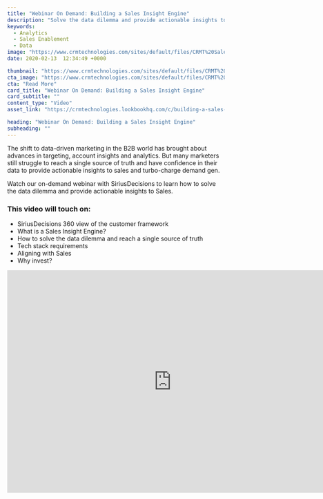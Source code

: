 ```yaml
---
title: "Webinar On Demand: Building a Sales Insight Engine"
description: "Solve the data dilemma and provide actionable insights to Sales in one fell swoop. Watch our on-demand webinar with SiriusDecisions to learn how."
keywords: 
  - Analytics
  - Sales Enablement
  - Data
image: "https://www.crmtechnologies.com/sites/default/files/CRMT%20Sales%20Insight%20Engine%20Webinar%20Final%20Deck%282%29.png"
date: 2020-02-13  12:34:49 +0000

thumbnail: "https://www.crmtechnologies.com/sites/default/files/CRMT%20Sales%20Insight%20Engine%20Webinar%20Final%20Deck%282%29.png"
cta_image: "https://www.crmtechnologies.com/sites/default/files/CRMT%20Sales%20Insight%20Engine%20Webinar%20Final%20Deck%282%29.png"
cta: "Read More"
card_title: "Webinar On Demand: Building a Sales Insight Engine"
card_subtitle: ""	
content_type: "Video"
asset_link: "https://crmtechnologies.lookbookhq.com/c/building-a-sales-ins"

heading: "Webinar On Demand: Building a Sales Insight Engine"
subheading: ""
---
```

The shift to data-driven marketing in the B2B world has brought about advances in targeting, account insights and analytics. But many marketers still struggle to reach a single source of truth and have confidence in their data to provide actionable insights to sales and turbo-charge demand gen.

Watch our on-demand webinar with SiriusDecisions to learn how to solve the data dilemma and provide actionable insights to Sales.

### This video will touch on:

* SiriusDecisions 360 view of the customer framework
* What is a Sales Insight Engine?
* How to solve the data dilemma and reach a single source of truth
* Tech stack requirements
* Aligning with Sales
* Why invest?

<iframe frameborder="0" height="515" src="https://www.youtube.com/embed/TELzNt6x1X8" width="760"></iframe>
